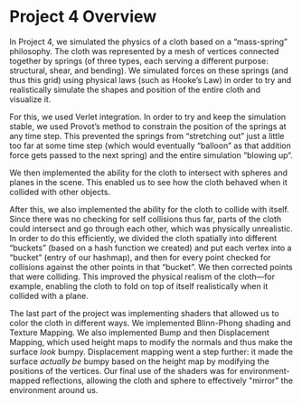 # Project 4 Overview

In Project 4, we simulated the physics of a cloth based on a “mass-spring” philosophy. The cloth was represented by a mesh of vertices connected together by springs (of three types, each serving a different purpose: structural, shear, and bending). We simulated forces on these springs (and thus this grid) using physical laws (such as Hooke’s Law) in order to try and realistically simulate the shapes and position of the entire cloth and visualize it.

For this, we used Verlet integration. In order to try and keep the simulation stable, we used Provot’s method to constrain the position of the springs at any time step. This prevented the springs from “stretching out” just a little too far at some time step (which would eventually “balloon” as that addition force gets passed to the next spring) and the entire simulation “blowing up“.

We then implemented the ability for the cloth to intersect with spheres and planes in the scene. This enabled us to see how the cloth behaved when it collided with other objects.

After this, we also implemented the ability for the cloth to collide with itself. Since there was no checking for self collisions thus far, parts of the cloth could intersect and go through each other, which was physically unrealistic. In order to do this efficiently, we divided the cloth spatially into different “buckets” (based on a hash function we created) and put each vertex into a “bucket” (entry of our hashmap), and then for every point checked for collisions against the other points in that “bucket”. We then corrected points that were colliding. This improved the physical realism of the cloth—for example, enabling the cloth to fold on top of itself realistically when it collided with a plane.

The last part of the project was implementing shaders that allowed us to color the cloth in different ways. We implemented Blinn-Phong shading and Texture Mapping. We also implemented Bump and then Displacement Mapping, which used height maps to modify the normals and thus make the surface *look* bumpy. Displacement mapping went a step further: it made the surface *actually be* bumpy based on the height map by modifying the positions of the vertices. Our final use of the shaders was for environment-mapped reflections, allowing the cloth and sphere to effectively "mirror" the environment around us.

